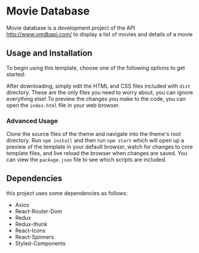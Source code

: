 # Movie Database

Movie database is a development project of the API http://www.omdbapi.com/ to display a list of movies and details of a movie

## Usage and Installation

To begin using this template, choose one of the following options to get started:

After downloading, simply edit the HTML and CSS files included with `dist` directory. These are the only files you need to worry about, you can ignore everything else! To preview the changes you make to the code, you can open the `index.html` file in your web browser.

### Advanced Usage

Clone the source files of the theme and navigate into the theme's root directory. Run `npm install` and then run `npm start` which will open up a preview of the template in your default browser, watch for changes to core template files, and live reload the browser when changes are saved. You can view the `package.json` file to see which scripts are included.

## Dependencies

this project uses some dependencies as follows:

- Axios
- React-Router-Dom
- Redux
- Redux-thunk
- React-Icons
- React-Spinners
- Styled-Components
